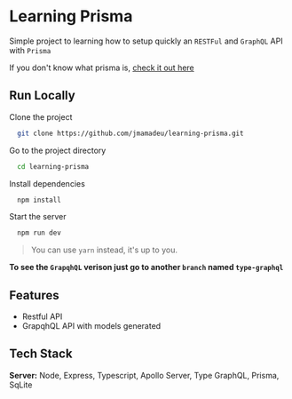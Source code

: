# Learning Prisma

Simple project to learning how to setup quickly an `RESTFul` and `GraphQL` API with `Prisma`
 
If you don't know what prisma is, [check it out here](https://www.prisma.io/)
## Run Locally

Clone the project

```bash
  git clone https://github.com/jmamadeu/learning-prisma.git
```

Go to the project directory

```bash
  cd learning-prisma
```

Install dependencies

```bash
  npm install
```

Start the server

```bash
  npm run dev
```

> You can use `yarn` instead, it's up to you.

**To see the `GrapqhQL` verison just go to another `branch` named `type-graphql`**

## Features

- Restful API
- GrapqhQL API with models generated



## Tech Stack


**Server:** Node, Express, Typescript, Apollo Server, Type GraphQL, Prisma, SqLite

